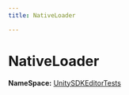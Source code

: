 ```yaml
---
title: NativeLoader

---
```


# NativeLoader



**NameSpace:** 
[UnitySDKEditorTests](/unity-api/api/UnitySDKEditorTests/UnitySDKEditorTests.md) 








